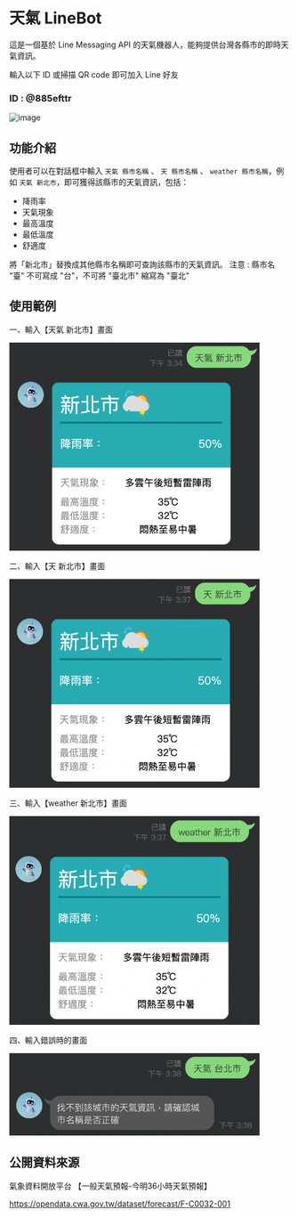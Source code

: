 # 天氣 LineBot

這是一個基於 Line Messaging API 的天氣機器人，能夠提供台灣各縣市的即時天氣資訊。

輸入以下 ID 或掃描 QR code 即可加入 Line 好友
### ID : @885efttr
![image](https://github.com/KenLin1996/linebot/assets/121881760/cb964742-ccf5-48dd-924e-ea9cb62c5223)
## 功能介紹

使用者可以在對話框中輸入 `天氣 縣市名稱` 、 `天 縣市名稱` 、  `weather 縣市名稱`，例如 `天氣 新北市`，即可獲得該縣市的天氣資訊，包括：
- 降雨率
- 天氣現象
- 最高溫度
- 最低溫度
- 舒適度

將「新北市」替換成其他縣市名稱即可查詢該縣市的天氣資訊。
注意 : 縣市名 "臺" 不可寫成 "台"，不可將 "臺北市" 縮寫為 "臺北"

## 使用範例
一、輸入【天氣 新北市】畫面

<img src='./img/天氣＿新北市.png' width='450'>

二、輸入【天 新北市】畫面

<img src='./img/天＿新北市.png' width='450'>

三、輸入【weather 新北市】畫面

<img src='./img/weather_天氣.png' width='450'>

四、輸入錯誤時的畫面

<img src='./img/天氣＿台北市.png' width='450'>

## 公開資料來源
氣象資料開放平台 【一般天氣預報-今明36小時天氣預報】

https://opendata.cwa.gov.tw/dataset/forecast/F-C0032-001

